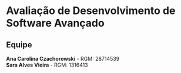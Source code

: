 # Avaliação de Desenvolvimento de Software Avançado
 
## Equipe
   **Ana Carolina Czachorowski** - RGM: 28714539 </br>
   **Sara Alves Vieira** - RGM: 1316413
